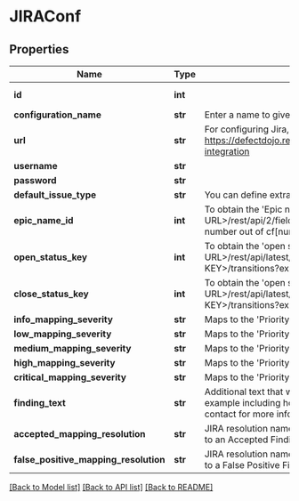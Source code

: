 # JIRAConf

## Properties
Name | Type | Description | Notes
------------ | ------------- | ------------- | -------------
**id** | **int** |  | [optional] [readonly] 
**configuration_name** | **str** | Enter a name to give to this configuration | [optional] 
**url** | **str** | For configuring Jira, view: https://defectdojo.readthedocs.io/en/latest/features.html#jira-integration | 
**username** | **str** |  | 
**password** | **str** |  | 
**default_issue_type** | **str** | You can define extra issue types in settings.py | [optional] 
**epic_name_id** | **int** | To obtain the &#39;Epic name id&#39; visit https://&lt;YOUR JIRA URL&gt;/rest/api/2/field and search for Epic Name. Copy the number out of cf[number] and paste it here. | 
**open_status_key** | **int** | To obtain the &#39;open status key&#39; visit https://&lt;YOUR JIRA URL&gt;/rest/api/latest/issue/&lt;ANY VALID ISSUE KEY&gt;/transitions?expand&#x3D;transitions.fields | 
**close_status_key** | **int** | To obtain the &#39;open status key&#39; visit https://&lt;YOUR JIRA URL&gt;/rest/api/latest/issue/&lt;ANY VALID ISSUE KEY&gt;/transitions?expand&#x3D;transitions.fields | 
**info_mapping_severity** | **str** | Maps to the &#39;Priority&#39; field in Jira. For example: Info | 
**low_mapping_severity** | **str** | Maps to the &#39;Priority&#39; field in Jira. For example: Low | 
**medium_mapping_severity** | **str** | Maps to the &#39;Priority&#39; field in Jira. For example: Medium | 
**high_mapping_severity** | **str** | Maps to the &#39;Priority&#39; field in Jira. For example: High | 
**critical_mapping_severity** | **str** | Maps to the &#39;Priority&#39; field in Jira. For example: Critical | 
**finding_text** | **str** | Additional text that will be added to the finding in Jira. For example including how the finding was created or who to contact for more information. | [optional] 
**accepted_mapping_resolution** | **str** | JIRA resolution names (comma-separated values) that maps to an Accepted Finding | [optional] 
**false_positive_mapping_resolution** | **str** | JIRA resolution names (comma-separated values) that maps to a False Positive Finding | [optional] 

[[Back to Model list]](../README.md#documentation-for-models) [[Back to API list]](../README.md#documentation-for-api-endpoints) [[Back to README]](../README.md)


